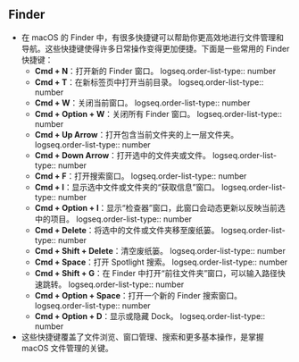 ## Finder
- 在 macOS 的 Finder 中，有很多快捷键可以帮助你更高效地进行文件管理和导航。这些快捷键使得许多日常操作变得更加便捷。下面是一些常用的 Finder 快捷键：
	- **Cmd + N**：打开新的 Finder 窗口。
	  logseq.order-list-type:: number
	- **Cmd + T**：在新标签页中打开当前目录。
	  logseq.order-list-type:: number
	- **Cmd + W**：关闭当前窗口。
	  logseq.order-list-type:: number
	- **Cmd + Option + W**：关闭所有 Finder 窗口。
	  logseq.order-list-type:: number
	- **Cmd + Up Arrow**：打开包含当前文件夹的上一层文件夹。
	  logseq.order-list-type:: number
	- **Cmd + Down Arrow**：打开选中的文件夹或文件。
	  logseq.order-list-type:: number
	- **Cmd + F**：打开搜索窗口。
	  logseq.order-list-type:: number
	- **Cmd + I**：显示选中文件或文件夹的“获取信息”窗口。
	  logseq.order-list-type:: number
	- **Cmd + Option + I**：显示“检查器”窗口，此窗口会动态更新以反映当前选中的项目。
	  logseq.order-list-type:: number
	- **Cmd + Delete**：将选中的文件或文件夹移至废纸篓。
	  logseq.order-list-type:: number
	- **Cmd + Shift + Delete**：清空废纸篓。
	  logseq.order-list-type:: number
	- **Cmd + Space**：打开 Spotlight 搜索。
	  logseq.order-list-type:: number
	- **Cmd + Shift + G**：在 Finder 中打开“前往文件夹”窗口，可以输入路径快速跳转。
	  logseq.order-list-type:: number
	- **Cmd + Option + Space**：打开一个新的 Finder 搜索窗口。
	  logseq.order-list-type:: number
	- **Cmd + Option + D**：显示或隐藏 Dock。
	  logseq.order-list-type:: number
- 这些快捷键覆盖了文件浏览、窗口管理、搜索和更多基本操作，是掌握 macOS 文件管理的关键。
  <!--Converted by ToLogseq-->